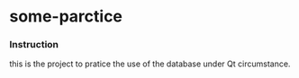 # some-parctice

### Instruction 
this is the project to pratice the use of the database under Qt circumstance. 

